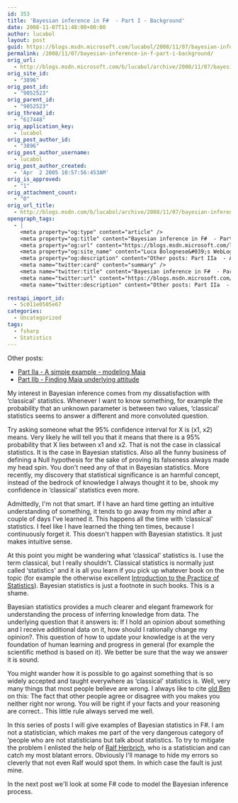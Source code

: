```yaml
---
id: 353
title: 'Bayesian inference in F#  - Part I - Background'
date: 2008-11-07T11:48:00+00:00
author: lucabol
layout: post
guid: https://blogs.msdn.microsoft.com/lucabol/2008/11/07/bayesian-inference-in-f-part-i-background/
permalink: /2008/11/07/bayesian-inference-in-f-part-i-background/
orig_url:
  - http://blogs.msdn.microsoft.com/b/lucabol/archive/2008/11/07/bayesian-inference-in-f-part-i-background.aspx
orig_site_id:
  - "3896"
orig_post_id:
  - "9052523"
orig_parent_id:
  - "9052523"
orig_thread_id:
  - "617448"
orig_application_key:
  - lucabol
orig_post_author_id:
  - "3896"
orig_post_author_username:
  - lucabol
orig_post_author_created:
  - 'Apr  2 2005 10:57:56:453AM'
orig_is_approved:
  - "1"
orig_attachment_count:
  - "0"
orig_url_title:
  - http://blogs.msdn.com/b/lucabol/archive/2008/11/07/bayesian-inference-in-f-part-i-background.aspx
opengraph_tags:
  - |
    <meta property="og:type" content="article" />
    <meta property="og:title" content="Bayesian inference in F#  - Part I  - Background" />
    <meta property="og:url" content="https://blogs.msdn.microsoft.com/lucabol/2008/11/07/bayesian-inference-in-f-part-i-background/" />
    <meta property="og:site_name" content="Luca Bolognese&#039;s WebLog" />
    <meta property="og:description" content="Other posts: Part IIa  - A simple example  - modeling Maia Part IIb  - Finding Maia underlying attitude My interest in Bayesian inference comes from my dissatisfaction with &#8216;classical' statistics. Whenever I want to know something, for example the probability that an unknown parameter is between two values, &#8216;classical' statistics seems to answer a different..." />
    <meta name="twitter:card" content="summary" />
    <meta name="twitter:title" content="Bayesian inference in F#  - Part I  - Background" />
    <meta name="twitter:url" content="https://blogs.msdn.microsoft.com/lucabol/2008/11/07/bayesian-inference-in-f-part-i-background/" />
    <meta name="twitter:description" content="Other posts: Part IIa  - A simple example  - modeling Maia Part IIb  - Finding Maia underlying attitude My interest in Bayesian inference comes from my dissatisfaction with &#8216;classical' statistics. Whenever I want to know something, for example the probability that an unknown parameter is between two values, &#8216;classical' statistics seems to answer a different..." />
    
restapi_import_id:
  - 5c011e0505e67
categories:
  - Uncategorized
tags:
  - fsharp
  - Statistics
---
```

Other posts:

  * <div>
      <a href="http://blogs.msdn.com/lucabol/archive/2008/11/26/bayesian-inference-in-f-part-iia-a-simple-example-modeling-maia.aspx">Part IIa  - A simple example  - modeling Maia</a>
    </div>

  * <div>
      <a href="http://blogs.msdn.com/lucabol/archive/2009/01/19/bayesian-inference-in-f-part-iib-finding-maia-underlying-attitude.aspx">Part IIb  - Finding Maia underlying attitude</a>
    </div>

My interest in Bayesian inference comes from my dissatisfaction with &#8216;classical' statistics. Whenever I want to know something, for example the probability that an unknown parameter is between two values, &#8216;classical' statistics seems to answer a different and more convoluted question.

Try asking someone what the 95% confidence interval for X is (x1, x2) means. Very likely he will tell you that it means that there is a 95% probability that X lies between x1 and x2. That is not the case in classical statistics. It is the case in Bayesian statistics. Also all the funny business of defining a Null hypothesis for the sake of proving its falseness always made my head spin. You don't need any of that in Bayesian statistics. More recently, my discovery that statistical significance is an harmful concept, instead of the bedrock of knowledge I always thought it to be, shook my confidence in &#8216;classical' statistics even more.

Admittedly, I'm not that smart. If I have an hard time getting an intuitive understanding of something, it tends to go away from my mind after a couple of days I've learned it. This happens all the time with &#8216;classical' statistics. I feel like I have learned the thing ten times, because I continuously forget it. This doesn't happen with Bayesian statistics. It just makes intuitive sense.

At this point you might be wandering what &#8216;classical' statistics is. I use the term classical, but I really shouldn't. Classical statistics is normally just called &#8216;statistics' and it is all you learn if you pick up whatever book on the topic (for example the otherwise excellent [Introduction to the Practice of Statistics](http://www.amazon.com/Introduction-Practice-Statistics-w-CD-ROM/dp/0716764008/ref=sr_1_1?ie=UTF8&s=books&qid=1225747881&sr=1-1)). Bayesian statistics is just a footnote in such books. This is a shame.

Bayesian statistics provides a much clearer and elegant framework for understanding the process of inferring knowledge from data. The underlying question that it answers is: If I hold an opinion about something and I receive additional data on it, how should I rationally change my opinion?. This question of how to update your knowledge is at the very foundation of human learning and progress in general (for example the scientific method is based on it). We better be sure that the way we answer it is sound.

You might wander how it is possible to go against something that is so widely accepted and taught everywhere as &#8216;classical' statistics is. Well, very many things that most people believe are wrong. I always like to cite [old Ben](http://en.wikipedia.org/wiki/Benjamin_Graham) on this: The fact that other people agree or disagree with you makes you neither right nor wrong. You will be right if your facts and your reasoning are correct.. This little rule always served me well.

In this series of posts I will give examples of Bayesian statistics in F#. I am not a statistician, which makes me part of the very dangerous category of &#8216;people who are not statisticians but talk about statistics. To try to mitigate the problem I enlisted the help of [Ralf Herbrich](http://research.microsoft.com/~rherb/), who is a statistician and can catch my most blatant errors. Obviously I'll manage to hide my errors so cleverly that not even Ralf would spot them. In which case the fault is just mine.

In the next post we'll look at some F# code to model the Bayesian inference process.